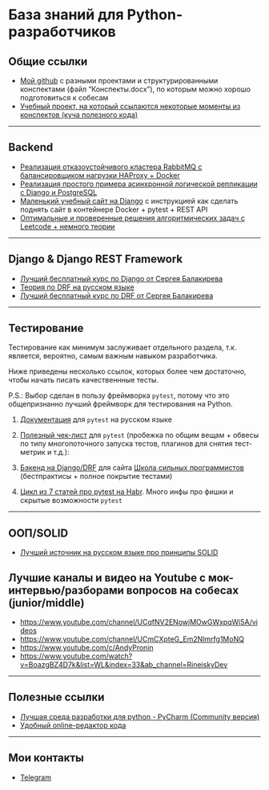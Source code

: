 # База знаний для Python-разработчиков 

## Общие ссылки
* [Мой github](https://github.com/nightblure/docs) с разными проектами и структурированными конспектами (файл “Конспекты.docx”), по которым можно хорошо подготовиться к собесам
* [Учебный проект, на который ссылаются некоторые моменты из конспектов (куча полезного кода)](https://github.com/nightblure/Python-Study)

---

## Backend
* [Реализация отказоустойчивого кластера RabbitMQ с балансировщиком нагрузки HAProxy + Docker](https://github.com/nightblure/Python-x-RabbitMQ-failover-cluster)
* [Реализация простого примера асинхронной логической репликации с Django и PostgreSQL](https://github.com/nightblure/pg_replica_app)
* [Маленький учебный сайт на Django](https://github.com/nightblure/django-site-docker) с инструкцией как сделать поднять сайт в контейнере Docker + pytest + REST API
* [Оптимальные и проверенные решения алгоритмических задач с Leetcode + немного теории](https://github.com/nightblure/Leetcode)
---

## Django & Django REST Framework
* [Лучший бесплатный курс по Django от Сергея Балакирева](https://youtube.com/playlist?list=PLA0M1Bcd0w8xO_39zZll2u1lz_Q-Mwn1F)
* [Теория по DRF на русском языке](https://github.com/ilyachch/django-rest-framework-rusdoc)
* [Лучший бесплатный курс по DRF от Сергея Балакирева](https://youtube.com/playlist?list=PLA0M1Bcd0w8xZA3Kl1fYmOH_MfLpiYMRs)

---

## Тестирование
Тестирование как минимум заслуживает отдельного раздела, т.к. является, вероятно, самым важным навыком разработчика.

Ниже приведены несколько ссылок, которых более чем достаточно, чтобы начать писать качественнные тесты.

P.S.: Выбор сделан в пользу фреймворка ```pytest```, потому что это общепризнанно лучший фреймворк для тестирования на Python.

1. [Документация](https://pytest-docs-ru.readthedocs.io/ru/latest/contents.html) для ```pytest``` на русском языке


2. [Полезный чек-лист](https://stribny.name/blog/pytest/#web-apps) для ```pytest``` (пробежка по общим вещам + обвесы по типу многопоточного запуска тестов, плагинов для снятия тест-метрик и т.д.): 


3. [Бэкенд на Django/DRF](https://github.com/tough-dev-school/education-backend) для сайта [Школа сильных программистов](https://education.borshev.com/)
(бестпрактисы + полное покрытие тестами)


4. [Цикл из 7 статей про pytest на Habr](https://habr.com/ru/post/448782/). Много инфы про фишки и скрытые возможности ```pytest```

---

## ООП/SOLID
* [Лучший источник на русском языке про принципы SOLID](https://solidbook.vercel.app/dip)

## Лучшие каналы и видео на Youtube с мок-интервью/разборами вопросов на собесах (junior/middle)
* https://www.youtube.com/channel/UCqfNV2ENowjMOwGWxpqWi5A/videos
* https://www.youtube.com/channel/UCmCXpteG_Em2Nlmrfg1MoNQ
* https://www.youtube.com/c/AndyPronin
* https://www.youtube.com/watch?v=BoazgBZ4D7k&list=WL&index=33&ab_channel=RineiskyDev
---

## Полезные ссылки
* [Лучшая среда разработки для python - PyCharm (Community версия)](https://www.jetbrains.com/ru-ru/pycharm/download/#section=windows)
* [Удобный online-редактор кода](https://www.online-python.com/)

---

## Мои контакты
* [Telegram](https://t.me/nightblure)

